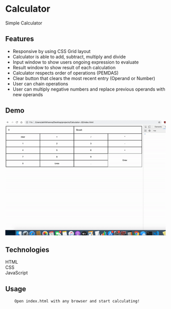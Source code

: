 # Calculator 
Simple Calculator 

## Features
* Responsive by using CSS Grid layout 
* Calculator is able to add, subtract, multiply and divide
* Input window to show users ongoing expression to evaluate
* Result window to show result of each calculation
* Calculator respects order of operations (PEMDAS)
* Clear button that clears the most recent entry (Operand or Number)
* User can chain operations
* User can multiply negative numbers and replace previous operands with new operands

## Demo
<img alt="demo visual" src="calculatordemo.gif"/>

## Technologies
HTML<br/>
CSS<br/>
JavaScript<br/>

## Usage

```
    Open index.html with any browser and start calculating!
```

